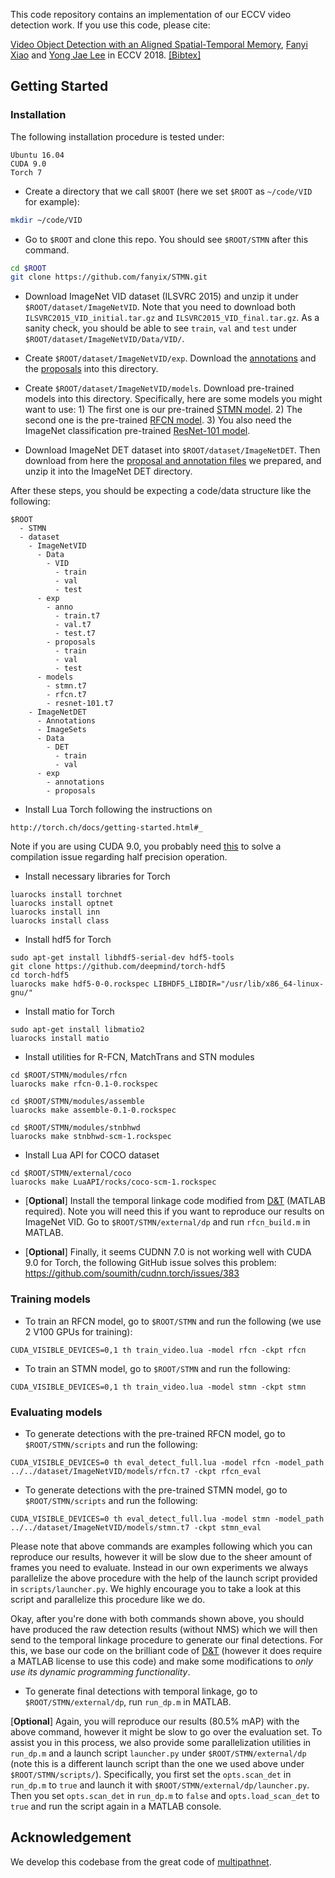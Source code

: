 
This code repository contains an implementation of our ECCV video detection work. If you use this code, please cite:

[Video Object Detection with an Aligned Spatial-Temporal Memory](http://fanyix.cs.ucdavis.edu/project/stmn/project.html), [Fanyi Xiao](http://fanyix.cs.ucdavis.edu/) and [Yong Jae Lee](http://web.cs.ucdavis.edu/~yjlee/) in ECCV 2018. [\[Bibtex\]](http://fanyix.cs.ucdavis.edu/project/stmn/bib.txt)

## Getting Started
### Installation
The following installation procedure is tested under:
```
Ubuntu 16.04
CUDA 9.0
Torch 7
```

- Create a directory that we call ```$ROOT``` (here we set ```$ROOT``` as ```~/code/VID``` for example):
```bash
mkdir ~/code/VID
```

- Go to ```$ROOT``` and clone this repo. You should see ```$ROOT/STMN``` after this command. 
```bash
cd $ROOT
git clone https://github.com/fanyix/STMN.git
```

- Download ImageNet VID dataset (ILSVRC 2015) and unzip it under ```$ROOT/dataset/ImageNetVID```. Note that you need to download both ```ILSVRC2015_VID_initial.tar.gz``` and ```ILSVRC2015_VID_final.tar.gz```. As a sanity check, you should be able to see ```train```, ```val``` and ```test``` under ```$ROOT/dataset/ImageNetVID/Data/VID/```. 

- Create ```$ROOT/dataset/ImageNetVID/exp```. Download the [annotations](https://drive.google.com/open?id=1GiNRfhrm8lvD66AAnLf4XEfjWHpTkW1M) and the [proposals](https://drive.google.com/open?id=1hyQPeJZCkn9Dpt3SGNGXOmlux0M-EXHV) into this directory. 

- Create ```$ROOT/dataset/ImageNetVID/models```. Download pre-trained models into this directory. Specifically, here are some models you might want to use: 1) The first one is our pre-trained [STMN model](https://drive.google.com/open?id=1rUchPUSRrksDp4JRboj2h1z-GfG1zbDu). 2) The second one is the pre-trained [RFCN model](https://drive.google.com/open?id=14Cb39nOP9DA0dl6GxY2D_KzWLVnTTmbL). 3) You also need the ImageNet classification pre-trained [ResNet-101 model](https://drive.google.com/open?id=1za16fuJACTOXsg4e1-h54QpLRYmh1PgM). 

- Download ImageNet DET dataset into ```$ROOT/dataset/ImageNetDET```. Then download from here the [proposal and annotation files](https://drive.google.com/open?id=18HE16V_N2epuLrZ0j-yklyaO4mRURGzR) we prepared, and unzip it into the ImageNet DET directory. 

After these steps, you should be expecting a code/data structure like the following:

```
$ROOT
  - STMN
  - dataset
    - ImageNetVID
      - Data
        - VID
          - train
          - val
          - test
      - exp
        - anno
          - train.t7
          - val.t7
          - test.t7
        - proposals
          - train
          - val
          - test
      - models
        - stmn.t7
        - rfcn.t7
        - resnet-101.t7
    - ImageNetDET
      - Annotations
      - ImageSets
      - Data
        - DET
          - train
          - val
      - exp
        - annotations
        - proposals
```

- Install Lua Torch following the instructions on 
```
http://torch.ch/docs/getting-started.html#_
```
Note if you are using CUDA 9.0, you probably need [this](https://github.com/torch/cutorch/issues/797) to solve a compilation issue regarding half precision operation. 

- Install necessary libraries for Torch
```
luarocks install torchnet
luarocks install optnet
luarocks install inn
luarocks install class
```

- Install hdf5 for Torch
```
sudo apt-get install libhdf5-serial-dev hdf5-tools
git clone https://github.com/deepmind/torch-hdf5
cd torch-hdf5
luarocks make hdf5-0-0.rockspec LIBHDF5_LIBDIR="/usr/lib/x86_64-linux-gnu/"
```

- Install matio for Torch
```
sudo apt-get install libmatio2
luarocks install matio
```

- Install utilities for R-FCN, MatchTrans and STN modules

```
cd $ROOT/STMN/modules/rfcn
luarocks make rfcn-0.1-0.rockspec

cd $ROOT/STMN/modules/assemble
luarocks make assemble-0.1-0.rockspec

cd $ROOT/STMN/modules/stnbhwd
luarocks make stnbhwd-scm-1.rockspec
```

- Install Lua API for COCO dataset

```
cd $ROOT/STMN/external/coco
luarocks make LuaAPI/rocks/coco-scm-1.rockspec
```

- [**Optional**] Install the temporal linkage code modified from [D&T](https://github.com/feichtenhofer/Detect-Track) (MATLAB required). Note you will need this if you want to reproduce our results on ImageNet VID. Go to ```$ROOT/STMN/external/dp``` and run ```rfcn_build.m``` in MATLAB.


- [**Optional**] Finally, it seems CUDNN 7.0 is not working well with CUDA 9.0 for Torch, the following GitHub issue solves this problem: https://github.com/soumith/cudnn.torch/issues/383



### Training models

- To train an RFCN model, go to ```$ROOT/STMN``` and run the following (we use 2 V100 GPUs for training):
```
CUDA_VISIBLE_DEVICES=0,1 th train_video.lua -model rfcn -ckpt rfcn
```

- To train an STMN model, go to ```$ROOT/STMN``` and run the following:
```
CUDA_VISIBLE_DEVICES=0,1 th train_video.lua -model stmn -ckpt stmn
```

### Evaluating models

- To generate detections with the pre-trained RFCN model, go to ```$ROOT/STMN/scripts``` and run the following:
```
CUDA_VISIBLE_DEVICES=0 th eval_detect_full.lua -model rfcn -model_path ../../dataset/ImageNetVID/models/rfcn.t7 -ckpt rfcn_eval
```

- To generate detections with the pre-trained STMN model, go to ```$ROOT/STMN/scripts``` and run the following:
```
CUDA_VISIBLE_DEVICES=0 th eval_detect_full.lua -model stmn -model_path ../../dataset/ImageNetVID/models/stmn.t7 -ckpt stmn_eval
```

Please note that above commands are examples following which you can reproduce our results, however it will be slow due to the sheer amount of frames you need to evaluate. Instead in our own experiments we always parallelize the above procedure with the help of the launch script provided in ```scripts/launcher.py```. We highly encourage you to take a look at this script and parallelize this procedure like we do. 

Okay, after you're done with both commands shown above, you should have produced the raw detection results (without NMS) which we will then send to the temporal linkage procedure to generate our final detections. For this, we base our code on the brilliant code of [D&T](https://github.com/feichtenhofer/Detect-Track) (however it does require a MATLAB license to use this code) and make some modifications to <em>only use its dynamic programming functionality</em>. 

- To generate final detections with temporal linkage, go to ```$ROOT/STMN/external/dp```, run ```run_dp.m``` in MATLAB.  

[**Optional**] Again, you will reproduce our results (80.5% mAP) with the above command, however it might be slow to go over the evaluation set. To assist you in this process, we also provide some parallelization utilities in ```run_dp.m``` and a launch script ```launcher.py``` under ```$ROOT/STMN/external/dp``` (note this is a different launch script than the one we used above under ```$ROOT/STMN/scripts/```). Specifically, you first set the ```opts.scan_det``` in ```run_dp.m``` to ```true``` and launch it with ```$ROOT/STMN/external/dp/launcher.py```. Then you set ```opts.scan_det``` in ```run_dp.m``` to ```false``` and ```opts.load_scan_det``` to ```true``` and run the script again in a MATLAB console. 

## Acknowledgement
We develop this codebase from the great code of [multipathnet](https://github.com/facebookresearch/multipathnet). 










